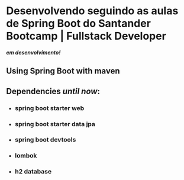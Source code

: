 # Desenvolvendo seguindo as aulas de Spring Boot do Santander Bootcamp | Fullstack Developer

***em desenvolvimento!***



## Using Spring Boot with maven

## Dependencies *until now*:

- ### spring boot starter web

- ### spring boot starter data jpa

- ### spring boot devtools

- ### lombok

- ### h2 database
